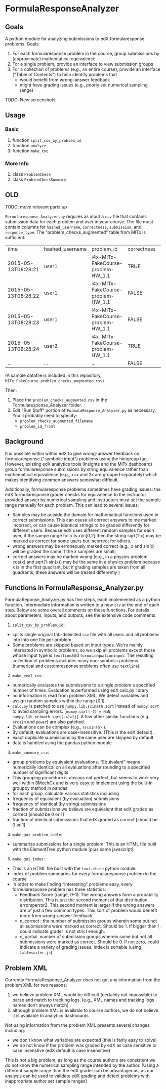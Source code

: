 # FormulaResponseAnalyzer

## Goals
A python module for analyzing submissions to edX formularesponse problems. Goals:

1. For each formularesponse problem in the course, group submissions by (approximate) mathematical equivalence.
2. For a single problem, provide an interface to view submission groups
3. For a collection of problems (e.g., an entire course), provide an interface ("Table of Contents") to help identify problems that
    * would benefit from wrong-answer feedback
    * might have grading issues (e.g., poorly set numerical sampling range)

TODO: New screenshots

## Usage

### Basic

1.  function `split_csv_by_problem_id`
2.  function `analyze`
3.  function `make_toc`

### More Info

1.  class `ProblemCheck`
2.  class `ProblemCheckSummary`

## OLD

TODO: move relevant parts up

`Formularesponse_Analyzer.py` requires as input a `csv` file that contains submission data for each problem and user in your course. The file must contain columns for `hashed_username`, `correctness`, `submission`, and `response_type`. The "problem_checks_augmented" table from MITx is sufficient:

|                     |                 |                                    |             |            |                |                      |                 | 
|---------------------|-----------------|------------------------------------|-------------|------------|----------------|----------------------|-----------------| 
| time                | hashed_username | problem_id                         | correctness | submission | attempt_number | input_type           | response_type   | 
| 2015-05-13T08:28:21 | user1           | i4x-MITx-FakeCourse-problem-HW_1.1 | TRUE        | sqrt(x-y)  | 3              | formulaequationinput | formularesponse | 
| 2015-05-13T08:28:22 | user1           | i4x-MITx-FakeCourse-problem-HW_1.1 | FALSE       | x-y        | 2              | formulaequationinput | formularesponse | 
| 2015-05-13T08:28:23 | user1           | i4x-MITx-FakeCourse-problem-HW_1.1 | FALSE       | sqrt(y-x)  | 1              | formulaequationinput | formularesponse | 
| 2015-05-13T08:28:24 | user2           | i4x-MITx-FakeCourse-problem-HW_1.1 | TRUE        | sqrt(x-y)  | 2              | formulaequationinput | formularesponse | 
| ...                 | ...             | ...                                | FALSE       | ...        | ...            | ...                  | ...             | 

(A sample datafile is included in this repository, `MITx_FakeCourse_problem_checks_augmented.csv`)

Then: 

1. Place the `problem_checks_augmented.csv` in the Formularesponse_Analyzer folder.
2. Edit "Run Stuff" portion of `FormulaResponse_Analyzer.py` as necessary. You'll probably need to specify:
    * `problem_checks_augmented_filename`
    * `problem_id_front` 

## Background
It is possible within within edX to give wrong-answer feedback on formularesponse ("symbolic input") problems using the hintgroup tag. However, existing edX analytics tools (Insights and the MITx dashboard) group formularesponse submissions by string equivalence rather than mathematical equivalence (e.g., x+x and 2x are grouped separately) which makes identifying common answers somewhat difficult. 

Additionally, formularesponse problems sometimes have grading issues: the edX formularesponse grader checks for equivalence to the instructor provided answer by numerical sampling and instructors must set the sample range manually for each problem. This can lead to several issues:

* Samples may be outside the domain for mathematical functions used in correct submissions. This can cause all correct answers to me marked incorrect, or can cause identical strings to be graded differently for different users. Because edX uses different random samples for each user, if the sampe range for x is x\in[0,2] then the string sqrt(1-x) may be marked as correct for some users but incorrect for others.
* wrong answers may be erroneously marked correct (e.g., x and sin(x) will be graded the same if the x samples are small)
* correct answers may be marked wrong (e.g., in a physics problem cos(x) and sqrt(1-sin(x)) may be the same in a physics problem because x is in the first quadrant, but if grading samples are taken from all quadrants, these answers will be treated differently )

## Functions in FormulaResponse_Analyzer.py
FormulaReponse_Analyzer.py has five steps, each implemented as a python function. Intermediate information is written to a new `csv` at the end of each step. Below are some overall comments on these functions. For details about parameters, inputs, and outputs, see the extensive code comments.

1. `split_csv_by_problem_id`:
 * splits single original tab-delimited `csv` file with all users and all problems into into one file per problem
 * Some problems are skipped based on input types. We're mainly interested in symbolic problems, so we skip all problems except those whose input type is `textline`and `formulaequationinput`. The resulting collection of problems includes many non-symbolic problems.(numerical and customresponse problems often use `textline`).
2. `make_eval_csv`:
 * numerically evaluates the submissions to a single problem a specified number of times. Evaluation is performed using edX calc.py library
 * no information is read from problem XML. We detect variables and assign random samples within the range [0,1].
 * `calc.py` is patched to use `numpy.lib.scimath.sqrt` instead of `numpy.sqrt` to avoid sampling errors. [`numpy.sqrt(-4) = NaN`; `numpy.lib.scimath.sqrt(-4)=2j`]. A few other similar functions (e.g., `arcsin` and `power`) are also patched.
 * Evaluations can be complex (e.g., `arcsin(5)` ).
 * By default, evaluations are case-insensitive. (This is the edX default).
 * exact duplicate submissions by the same user are skipped by default.
 * data is handled using the pandas python module 
3. `make_summary_csv`:
 * group problems by equivalent evaluations. “Equivalent” means numerically identical on all evaluations after rounding to a specified number of significant digits.
 * This grouping procedure is obvious not perfect, but seems to work very well within 8MechCx and is very easy to implement using the built-in groupby method in pandas.  
 * for each group, calculate various statistics including 
 * frequency of equivalent (by evaluation) submissions
 * frequency of identical (by string) submissions
 * fraction of submissions we believe are equivalent that edX graded as correct [should be 0 or 1]
 * fraction of identical submissions that edX graded as correct [should be 0 or 1]
4. `make_gui_problem_table`:
 * summarize submissions for a single problem. This is an HTML file built with  the ElementTree python module [plus some javascript]
5. `make_gui_index`:
 * This is an HTML file built with  the `lxml.etree` python module 
 * index of problem summaries for every formularesponse problem in the course
 * In order to make finding “interesting” problems easy, every formularesponse problem has three statistics:
    * Feedback Score (range, 0–1): The wrong answers form a probability distribution. This is just the second moment of that distribution, errorsperror2. This second moment is larger if the wrong answers are of just a few common types. This sort of problem would benefit more from wrong-answer feedback
    * n_correct : the number of submission groups wherein some but not all submissions were marked as correct. Should be 1. If bigger than 1, could indicate grader is not strict enough.
    * n_partial: number of submission groups wherein some but not all submissions were marked as correct. Should be 0. If not zero, could indicate a variety of grading issues.
Index is sortable (using `tablesorter.js`)


## Problem XML
Currently FormulaResponse_Analyzer does not get any information from the problem XML for two reasons:

1. we believe problem XML would be difficult (certainly not impossible) to parse and match to tracking logs. [e.g., XML names and tracking logs names don’t always match] 
2. although problem XML is available to course authors, we do not believe it is available to analytics dashboards

Not using information from the problem XML presents several changes including:

 * we don’t know what variables are expected (this is fairly easy to solve)
 * we do not know if the problem was graded by edX as case sensitive or case insenstive (edX default is case insensitive)

This is not a big problem, as long as the course authors are consistent
we do not know the numerical sampling range intended by the author. [Using a different sample range than the edX grader can be advantageous, as our analysis can be used to validate edX grading and detect problems with inappropriate author set sample ranges]
